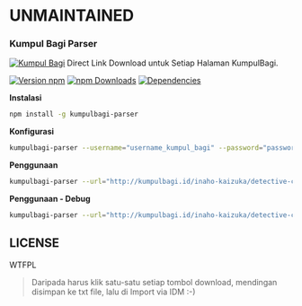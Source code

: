# UNMAINTAINED

### Kumpul Bagi Parser
[![Kumpul Bagi](https://cloud.githubusercontent.com/assets/1286932/13162075/f688e40e-d6d4-11e5-886d-23fe9b5994a8.jpg)](http://kumpulbagi.id/) Direct Link Download untuk Setiap Halaman KumpulBagi. 

[![Version npm](https://img.shields.io/npm/v/kumpulbagi-parser.svg?style=flat-square)](https://www.npmjs.com/package/kumpulbagi-parser)
[![npm Downloads](https://img.shields.io/npm/dm/kumpulbagi-parser.svg?style=flat-square)](https://www.npmjs.com/package/kumpulbagi-parser)
[![Dependencies](https://img.shields.io/david/semarketir/kumpulbagi-parser.svg?style=flat-square)](https://david-dm.org/semarketir/kumpulbagi-parser)

**Instalasi**

```sh
npm install -g kumpulbagi-parser
```

**Konfigurasi**
```sh
kumpulbagi-parser --username="username_kumpul_bagi" --password="password_kumpul_bagi"
```

**Penggunaan**
```sh
kumpulbagi-parser --url="http://kumpulbagi.id/inaho-kaizuka/detective-conan-1-774-ongoing-49087" --output="./conan"
```

**Penggunaan - Debug**
```sh
kumpulbagi-parser --url="http://kumpulbagi.id/inaho-kaizuka/detective-conan-1-774-ongoing-49087" --output="./conan" --debug=true
```

LICENSE
---
WTFPL

> Daripada harus klik satu-satu setiap tombol download, mendingan disimpan ke txt file, lalu di Import via IDM :-)

